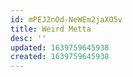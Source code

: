 ```yaml
---
id: mPEJ2nOd-NeWEm2jaXO5v
title: Weird Metta
desc: ''
updated: 1639759645938
created: 1639759645938
---
```



